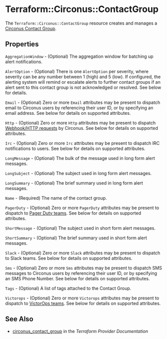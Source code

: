# Terraform::Circonus::ContactGroup

The ``Terraform::Circonus::ContactGroup`` resource creates and manages a
[Circonus Contact Group](https://login.circonus.com/user/docs/Alerting/ContactGroups).

## Properties

`AggregationWindow` - (Optional) The aggregation window for batching up alert notifications.

`AlertOption` - (Optional) There is one `AlertOption` per severity, where severity can be any number between 1 (high) and 5 (low).  If configured, the alerting system will remind or escalate alerts to further contact groups if an alert sent to this contact group is not acknowledged or resolved.  See below for details.

`Email` - (Optional) Zero or more `Email` attributes may be present to dispatch email to Circonus users by referencing their user ID, or by specifying an email address.  See below for details on supported attributes.

`Http` - (Optional) Zero or more `Http` attributes may be present to dispatch [Webhook/HTTP requests](https://login.circonus.com/user/docs/Alerting/ContactGroups#WebhookNotifications) by Circonus.  See below for details on supported attributes.

`Irc` - (Optional) Zero or more `Irc` attributes may be present to dispatch IRC notifications to users.  See below for details on supported attributes.

`LongMessage` - (Optional) The bulk of the message used in long form alert messages.

`LongSubject` - (Optional) The subject used in long form alert messages.

`LongSummary` - (Optional) The brief summary used in long form alert messages.

`Name` - (Required) The name of the contact group.

`PagerDuty` - (Optional) Zero or more `PagerDuty` attributes may be present to dispatch to [Pager Duty teams](https://login.circonus.com/user/docs/Alerting/ContactGroups#PagerDutyOptions). See below for details on supported attributes.

`ShortMessage` - (Optional) The subject used in short form alert messages.

`ShortSummary` - (Optional) The brief summary used in short form alert messages.

`Slack` - (Optional) Zero or more `Slack` attributes may be present to dispatch to Slack teams.  See below for details on supported attributes.

`Sms` - (Optional) Zero or more `Sms` attributes may be present to dispatch SMS messages to Circonus users by referencing their user ID, or by specifying an SMS Phone Number.  See below for details on supported attributes.

`Tags` - (Optional) A list of tags attached to the Contact Group.

`Victorops` - (Optional) Zero or more `Victorops` attributes may be present to dispatch to [VictorOps teams](https://login.circonus.com/user/docs/Alerting/ContactGroups#VictorOps). See below for details on supported attributes.


## See Also

* [circonus_contact_group](https://www.terraform.io/docs/providers/circonus/r/contact_group.html) in the _Terraform Provider Documentation_